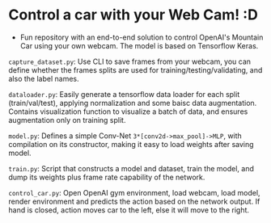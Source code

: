 # Control a car with your Web Cam! :D

* Fun repository with an end-to-end solution to control OpenAI's Mountain Car using your own webcam. The model is based on Tensorflow Keras.

`capture_dataset.py`: Use CLI to save frames from your webcam, you can define whether the frames splits are used for training/testing/validating, and also the label names.

`dataloader.py`: Easily generate a tensorflow data loader for each split (train/val/test), applying normalization and some baisc data augmentation. Contains visualization function to visualize a batch of data, and ensures augmentation only on training split.

`model.py`: Defines a simple Conv-Net `3*[conv2d->max_pool]->MLP`, with compilation on its constructor, making it easy to load weights after saving model.

`train.py`: Script that constructs a model and dataset, train the model, and dump its weights plus frame rate capability of the network. 

`control_car.py`: Open OpenAI gym environment, load webcam, load model, render environment and predicts the action based on the network output. If hand is closed, action moves car to the left, else it will move to the right.
